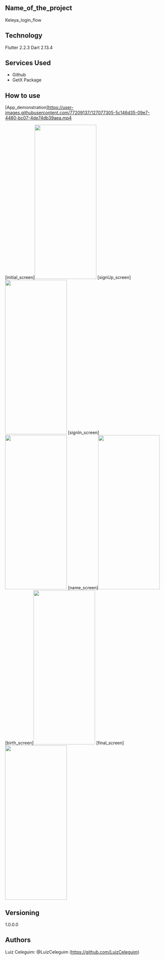 

## Name_of_the_project
 
Keleya_login_flow
 
 
## Technology 
 
Flutter 2.2.3 
 Dart 2.13.4
 
 
## Services Used
 
* Github
* GetX Package
 







## How to use


[App_demonstration]https://user-images.githubusercontent.com/77209137/127077305-5c146d35-09e7-4480-bc07-4de74db39aea.mp4


[initial_screen]<img src="https://user-images.githubusercontent.com/77209137/127069721-7e6308c7-ea4c-49d7-8ed4-dd0864914d0b.jpg" width="200" height="500">
[signUp_screen]<img src="https://user-images.githubusercontent.com/77209137/127076572-fb5bdb57-02f4-41f0-bdd8-5bf03d5d3e8c.jpg" width="200" height="500">
[signIn_screen]<img src="https://user-images.githubusercontent.com/77209137/127076744-385f8294-ffcc-4bef-b1e7-107d5e2e4195.jpg" width="200" height="500">
[name_screen]<img src="https://user-images.githubusercontent.com/77209137/127076847-221eec1e-92d1-48e8-8a6b-08a3c8d343ec.jpg" width="200" height="500">
[birth_screen]<img src="https://user-images.githubusercontent.com/77209137/127077043-248a852e-8f3e-4833-ba85-c985ab39f426.jpg" width="200" height="500">
[final_screen]<img src="https://user-images.githubusercontent.com/77209137/127077229-547ef0db-0eb3-4522-9c7c-44064e1d7662.jpg" width="200" height="500">



 

 

 
 
## Versioning
 
1.0.0.0
 
 
## Authors
 
Luiz Celeguim: @LuizCeleguim (https://github.com/LuizCeleguim)

